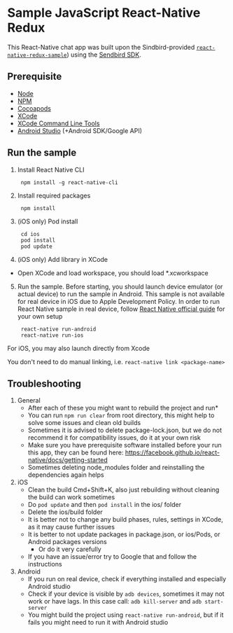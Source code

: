 # Sample JavaScript React-Native Redux

This React-Native chat app was built upon the Sindbird-provided [`react-native-redux-sample`](https://github.com/sendbird/SendBird-JavaScript/tree/master/react-native-redux-sample)) using the [Sendbird SDK](https://github.com/sendbird/SendBird-SDK-JavaScript).

## Prerequisite

- [Node](https://nodejs.org/en/)
- [NPM](https://www.npmjs.com/)
- [Cocoapods](https://cocoapods.org/)
- [XCode](https://developer.apple.com/xcode)
- [XCode Command Line Tools](https://facebook.github.io/react-native/docs/getting-started.html#xcode)
- [Android Studio](https://developer.android.com/studio/) (+Android SDK/Google API)

## Run the sample

1. Install React Native CLI

        npm install -g react-native-cli

2. Install required packages

        npm install

3. (iOS only) Pod install

        cd ios
        pod install
        pod update

4. (iOS only) Add library in XCode

- Open XCode and load workspace, you should load *.xcworkspace

5. Run the sample. Before starting, you should launch device emulator (or actual device) to run the sample in Android. This sample is not available for real device in iOS due to Apple Development Policy. In order to run React Native sample in real device, follow [React Native official guide](https://facebook.github.io/react-native/docs/running-on-device.html) for your own setup

        react-native run-android
        react-native run-ios

For iOS, you may also launch directly from Xcode

You don't need to do manual linking, i.e. `react-native link <package-name>`


## Troubleshooting

1. General
    - After each of these you might want to rebuild the project and run*
    - You can run `npm run clear` from root directory, this might help to solve some issues and clean old builds
    - Sometimes it is advised to delete package-lock.json, but we do not recommend it for compatibility issues, do it at your own risk
    - Make sure you have prerequisite software installed before your run this app, they can be found here: https://facebook.github.io/react-native/docs/getting-started
    - Sometimes deleting node_modules folder and reinstalling the dependencies again helps
2. iOS
    - Clean the build Cmd+Shift+K, also just rebuilding without cleaning the build can work sometimes
    - Do `pod update` and then `pod install` in the ios/ folder
    - Delete the ios/build folder
    - It is better not to change any build phases, rules, settings in XCode, as it may cause further issues
    - It is better to not update packages in package.json, or ios/Pods, or Android packages versions
        - Or do it very carefully
    - If you have an issue/error try to Google that and follow the instructions
3. Android
    - If you run on real device, check if everything installed and especially Android studio
    - Check if your device is visible by `adb devices`, sometimes it may not work or have lags. In this case call: `adb kill-server` and `adb start-server`
    - You might build the project using `react-native run-android`, but if it fails you might need to run it with Android studio